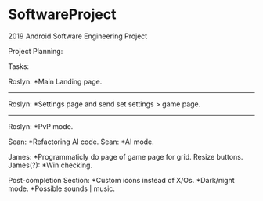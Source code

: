 # SoftwareProject
2019 Android Software Engineering Project

Project Planning:

Tasks:

Roslyn: *Main Landing page.

-----

Roslyn: *Settings page and send set settings > game page.

------

Roslyn: *PvP mode.

Sean: *Refactoring AI code.
Sean: *AI mode.

James: *Programmaticly do page of game page for grid. Resize buttons.
James(?): *Win checking.


Post-completion Section:
*Custom icons instead of X/Os.
*Dark/night mode.
*Possible sounds | music.
